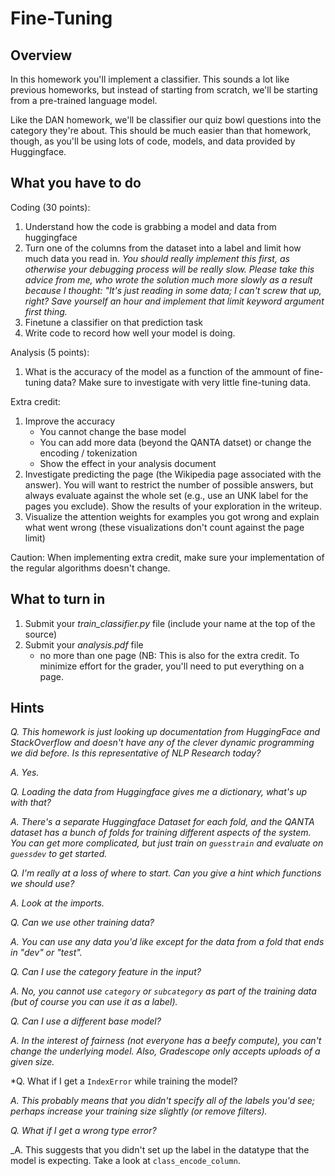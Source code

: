 Fine-Tuning
=

Overview
--------

In this homework you'll implement a classifier.  This sounds a lot like previous homeworks, but instead of starting from scratch, we'll be starting from a pre-trained language model.

Like the DAN homework, we'll be classifier our quiz bowl questions into the category they're about.  This should be much easier than that homework, though, as you'll be using lots of code, models, and data provided by Huggingface.


What you have to do
----

Coding (30 points):

1. Understand how the code is grabbing a model and data from huggingface
2. Turn one of the columns from the dataset into a label and limit how much data you read in.  *You should really implement this first, as otherwise your debugging process will be really slow.  Please take this advice from me, who wrote the solution much more slowly as a result because I thought: "It's just reading in some data; I can't screw that up, right?  Save yourself an hour and implement that limit keyword argument first thing.*
3. Finetune a classifier on that prediction task
3. Write code to record how well your model is doing.

Analysis (5 points):

1. What is the accuracy of the model as a function of the ammount of fine-tuning data?  Make sure to investigate with very little fine-tuning data.

Extra credit:

1. Improve the accuracy
    - You cannot change the base model
    - You can add more data (beyond the QANTA datset) or change the encoding / tokenization 
    - Show the effect in your analysis document
1.  Investigate predicting the page (the Wikipedia page associated with the answer).  You will want to restrict the number of possible answers, but always evaluate against the whole set (e.g., use an UNK label for the pages you exclude).  Show the results of your exploration in the writeup.
1.  Visualize the attention weights for examples you got wrong and explain what went wrong (these visualizations don't count against the page limit)
    
Caution: When implementing extra credit, make sure your implementation of the
regular algorithms doesn't change.

What to turn in
-

1. Submit your _train_classifier.py_ file (include your name at the top of the source)
1. Submit your _analysis.pdf_ file
    - no more than one page (NB: This is also for the extra credit.  To minimize effort for the grader, you'll need to put everything on a page.  

Hints
-

*Q.  This homework is just looking up documentation from HuggingFace and StackOverflow and doesn't have any of the clever dynamic programming we did before.  Is this representative of NLP Research today?*

_A.  Yes._

*Q.  Loading the data from Huggingface gives me a dictionary, what's up with that?*

_A.  There's a separate Huggingface Dataset for each fold, and the QANTA dataset has a bunch of folds for training different aspects of the system.  You can get more complicated, but just train on ``guesstrain`` and evaluate on ``guessdev`` to get started._

*Q.  I'm really at a loss of where to start.  Can you give a hint which functions we should use?*

_A.  Look at the imports._

*Q.  Can we use other training data?*

_A. You can use any data you'd like except for the data from a fold that ends in "dev" or "test"._

*Q.  Can I use the category feature in the input?*

_A.  No, you cannot use ``category`` or ``subcategory`` as part of the training data (but of course you can use it as a label)._

*Q.  Can I use a different base model?*

_A.  In the interest of fairness (not everyone has a beefy compute), you can't change the underlying model.  Also, Gradescope only accepts uploads of a given size._

*Q. What if I get a ``IndexError`` while training the model?

_A. This probably means that you didn't specify all of the labels you'd see; perhaps increase your training size slightly (or remove filters)._

*Q. What if I get a wrong type error?*

_A.  This suggests that you didn't set up the label in the datatype that the model is expecting.  Take a look at ``class_encode_column``.
